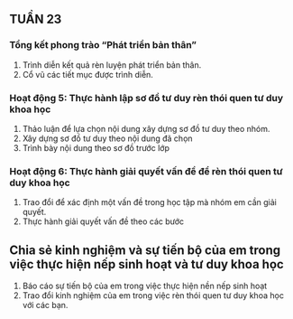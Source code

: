 ## TUẦN 23

### Tổng kết phong trào “Phát triển bản thân”
1. Trình diễn kết quả rèn luyện phát triển bản thân.
2. Cổ vũ các tiết mục được trình diễn.

### Hoạt động 5: Thực hành lập sơ đồ tư duy rèn thói quen tư duy khoa học
1. Thảo luận để lựa chọn nội dung xây dựng sơ đồ tư duy theo nhóm.
2. Xây dựng sơ đồ tư duy theo nội dung đã chọn
3. Trình bày nội dung theo sơ đồ trước lớp
### Hoạt động 6: Thực hành giải quyết vấn đề để rèn thói quen tư duy khoa học
1. Trao đổi để xác định một vấn đề trong học tập mà nhóm em cần giải quyết.
2. Thực hành giải quyết vấn đề theo các bước

## Chia sẻ kinh nghiệm và sự tiến bộ của em trong việc thực hiện nếp sinh hoạt và tư duy khoa học
1. Báo cáo sự tiến bộ của em trong việc thực hiện nền nếp sinh hoạt
2. Trao đổi kinh nghiệm của em trong việc rèn thói quen tư duy khoa học với các bạn.
